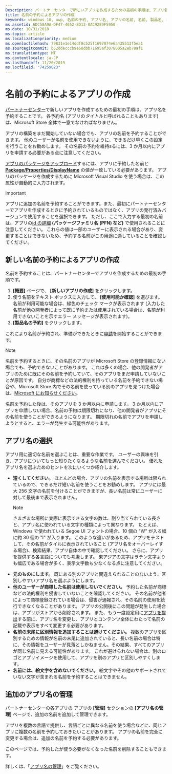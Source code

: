 ```yaml
---
Description: パートナーセンターで新しいアプリを作成するための最初の手順は、アプリ名を予約することです。 ここでは、アプリ名を予約する方法について説明し、優れたアプリ名を選ぶための推奨事項を紹介します。
title: 名前の予約によるアプリの作成
keywords: windows 10, uwp, 名前の予約, アプリ名, アプリの名前, 名前, 製品名, 名前付け, 予約名, タイトル, 名前, 題名
ms.assetid: 6DC58A9A-DF47-4652-8D13-0AC9289F5950
ms.date: 10/31/2018
ms.topic: article
ms.localizationpriority: medium
ms.openlocfilehash: 79831e1e14ddf8c525f1697074e6a435513f5ea1
ms.sourcegitcommit: b52ddecccb9e68dbb71695af3078005a2eb78af1
ms.translationtype: MT
ms.contentlocale: ja-JP
ms.lasthandoff: 11/20/2019
ms.locfileid: "74259023"
---
```

# <a name="create-your-app-by-reserving-a-name"></a>名前の予約によるアプリの作成

[パートナーセンター](https://partner.microsoft.com/dashboard)で新しいアプリを作成するための最初の手順は、アプリ名を予約することです。 各予約名 (アプリの*タイトル*と呼ばれることもあります) は、Microsoft Store 全体で一意でなければなりません。

アプリの構築をまだ開始していない場合でも、アプリの名前を予約することができます。 他のユーザーが名前を使用できないように、できるだけ早くこの設定を行うことをお勧めします。 その名前の予約を維持sるには、3 か月以内にアプリを申請する必要がある点に注意してください。

[アプリのパッケージをアップロード](upload-app-packages.md)するには、アプリに予約した名前と [**Package/Properties/DisplayName**](https://docs.microsoft.com/uwp/schemas/appxpackage/uapmanifestschema/element-displayname) の値が一致している必要があります。 アプリのパッケージを作成するために Microsoft Visual Studio を使う場合は、この属性が自動的に入力されます。

> [!IMPORTANT]
> アプリに追加の名前を予約することができます。また、最初にパートナーセンターでアプリを作成するときに予約されているものではなく、アプリの発行済みバージョンで使用することを選択できます。 ただし、ここで入力する最初の名前は、アプリの[id の詳細](view-app-identity-details.md) **(パッケージファミリ名 (PFN) など)** で使用されることに注意してください。 これらの値は一部のユーザーに表示される場合があり、変更することはできないため、予約する名前がこの用途に適していることを確認してください。


## <a name="create-your-app-by-reserving-a-new-name"></a>新しい名前の予約によるアプリの作成

名前を予約することは、パートナーセンターでアプリを作成するための最初の手順です。 

1.  **[概要]** ページで、 **[新しいアプリの作成]** をクリックします。
2.  使う名前をテキスト ボックスに入力して、 **[使用可能か確認]** を選びます。 名前が利用可能な場合は、緑色のチェック マークが表示されます (入力した名前が他の開発者によって既に予約または使用されている場合は、名前が利用できないことを示すエラー メッセージが表示されます)。
3.  **[製品名の予約]** をクリックします。

これにより名前が予約され、準備ができたときに[申請](app-submissions.md)を開始することができます。 

> [!NOTE]
> 名前を予約するときに、その名前のアプリが Microsoft Store の登録情報にない場合でも、予約できないことがあります。 これは多くの場合、他の開発者がアプリのために既にその名前を予約していて、そのアプリをまだ申請していないことが原因です。 自分が商標などの法的権利を持っている名前を予約できない場合や、Microsoft Store 内でその名前を使っている別のアプリを見つけた場合は、[Microsoft にお知らせください](https://www.microsoft.com/info/cpyrtInfrg.html)。

名前を予約した後は、そのアプリを 3 か月以内に申請します。 3 か月以内にアプリを申請しない場合、名前の予約は期限切れになり、他の開発者がアプリにその名前を使うことができるようになります。 期限切れの名前でアプリを申請しようとすると、エラーが発生する可能性があります。


## <a name="choosing-your-apps-name"></a>アプリ名の選択

アプリ用に適切な名前を選ぶことは、重要な作業です。 ユーザーの興味を引き、アプリについてもっと知りたくなるような名前を選んでください。 優れたアプリ名を選ぶためのヒントを次にいくつか紹介します。

-   **短くしてください。** ほとんどの場合、アプリの名前を表示する場所は限られているので、できるだけ短い名前を使うことをお勧めします。 アプリには最大 256 文字の名前を付けることができますが、長い名前は常にユーザーに対して最後まで表示されません。
    > [!NOTE]
    > さまざまな場所に実際に表示できる文字の数は、割り当てられている長さと、アプリ名に使われている文字の種類によって異なります。 たとえば、Windows で使われている Segoe UI フォントの場合、10 個の "W" が入る幅に約 30 個の "I" が入ります。 このような違いがあるため、アプリをテストして、その名前がタイルに表示されていること (アプリ名をオーバーレイする場合)、検索結果、アプリ自体の中で確認してください。 さらに、アプリを提供する各言語についても考慮します。 東アジアの文字はラテン文字よりも幅広である場合が多く、表示文字数も少なくなる点に注意してください。
-   **元のものにします。** 既にある別のアプリと間違えられることのないよう、区別しやすいアプリ名を選ぶようにします。
-   **他のユーザーが商標した名前は使用しないでください。** 予約した名前が商標などの法的権利を侵害していないことを確認してください。 その名前が他者によって商標登録されている場合は、侵害が通報され、その名前の使用を続行できなくなることがあります。 アプリの公開後にこの問題が発生した場合は、アプリがストアから削除されます。 また、もう一度認定用に[アプリを提出](app-submissions.md)する前に、アプリ名を変更し、アプリとコンテンツ全体にわたって名前の記載や表示をすべて変更する必要があります。
-   **名前の末尾に区別情報を追加することは避けてください。** 複数のアプリを区別するための情報が名前の末尾に追加されていると、長い名前の場合は特に、その情報をユーザーが見落としかねません。その結果、すべてのアプリが同じ名前に見える可能性があります。 これが避けられない場合は、別のロゴとアプリイメージを使用して、アプリを別のアプリと区別しやすくします。
-   **名前には、絵文字を含めないでください。** 絵文字やその他のサポートされていない文字が含まれる名前を予約することはできません。


## <a name="manage-additional-app-names"></a>追加のアプリ名の管理

パートナーセンターの各アプリの アプリの **[管理]** セクションの **[アプリ名の管理]** ページで、追加の名前を追加して管理できます。

アプリを複数の言語で提供し、言語ごとに異なる名前を使う場合などに、同じアプリに複数の名前を予約しておきたいことがあります。 アプリの名前を完全に変更する場合は、追加の名前を予約する必要があります。

このページでは、予約したが使う必要がなくなった名前を削除することもできます。

詳しくは、「[アプリ名の管理](manage-app-names.md)」をご覧ください。

 

 




